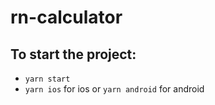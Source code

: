 # rn-calculator
## To start the project:
- `yarn start`
- `yarn ios` for ios or `yarn android` for android